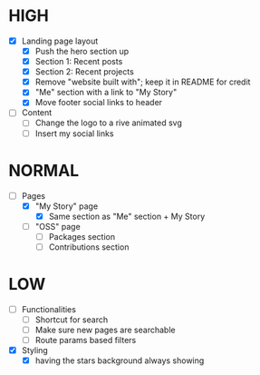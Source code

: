 # HIGH

- [x] Landing page layout
  - [x] Push the hero section up
  - [x] Section 1: Recent posts
  - [x] Section 2: Recent projects
  - [x] Remove "website built with"; keep it in README for credit
  - [x] "Me" section with a link to "My Story"
  - [x] Move footer social links to header

- [ ] Content
  - [ ] Change the logo to a rive animated svg
  - [ ] Insert my social links

# NORMAL

- [ ] Pages
  - [x] "My Story" page
    - [x] Same section as "Me" section + My Story
  - [ ] "OSS" page
    - [ ] Packages section
    - [ ] Contributions section

# LOW

- [ ] Functionalities
  - [ ] Shortcut for search
  - [ ] Make sure new pages are searchable
  - [ ] Route params based filters

- [x] Styling
  - [x] having the stars background always showing

